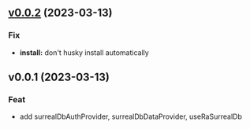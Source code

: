
<a name="v0.0.2"></a>
## [v0.0.2](https://github.com/djedi23/ra-surrealdb/compare/v0.0.1...v0.0.2) (2023-03-13)

### Fix

* **install:** don't husky install automatically


<a name="v0.0.1"></a>
## v0.0.1 (2023-03-13)

### Feat

* add surrealDbAuthProvider, surrealDbDataProvider, useRaSurrealDb

